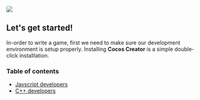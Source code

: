 
![](img/4541512723999.png)

## Let's get started!
In-order to write a game, first we need to make sure our development environment is setup properly. Installing __Cocos Creator__ is a simple double-click installlation.

### Table of contents
- [Javscript developers](javascript-developers.md)
- [C++ developers](cpp-developers.md)
